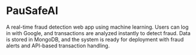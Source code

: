 # PauSafeAI
A real-time fraud detection web app using machine learning. Users can log in with Google, and transactions are analyzed instantly to detect fraud. Data is stored in MongoDB, and the system is ready for deployment with fraud alerts and API-based transaction handling.
